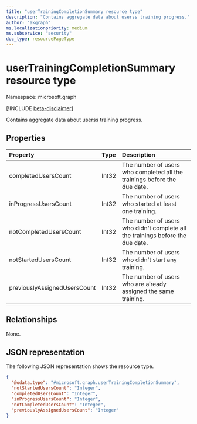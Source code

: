 ```yaml
---
title: "userTrainingCompletionSummary resource type"
description: "Contains aggregate data about userss training progress."
author: "akgraph"
ms.localizationpriority: medium
ms.subservice: "security"
doc_type: resourcePageType
---
```


# userTrainingCompletionSummary resource type

Namespace: microsoft.graph

[!INCLUDE [beta-disclaimer](../../includes/beta-disclaimer.md)]

Contains aggregate data about userss training progress.

## Properties
|Property|Type|Description|
|:---|:---|:---|
|completedUsersCount|Int32|The number of users who completed all the trainings before the due date.|
|inProgressUsersCount|Int32|The number of users who started at least one training.|
|notCompletedUsersCount|Int32|The number of users who didn't complete all the trainings before the due date.|
|notStartedUsersCount|Int32|The number of users who didn't start any training.|
|previouslyAssignedUsersCount|Int32|The number of users who are already assigned the same training.|

## Relationships
None.

## JSON representation
The following JSON representation shows the resource type.
<!-- {
  "blockType": "resource",
  "@odata.type": "microsoft.graph.userTrainingCompletionSummary"
}
-->
``` json
{
  "@odata.type": "#microsoft.graph.userTrainingCompletionSummary",
  "notStartedUsersCount": "Integer",
  "completedUsersCount": "Integer",
  "inProgressUsersCount": "Integer",
  "notCompletedUsersCount": "Integer",
  "previouslyAssignedUsersCount": "Integer"
}
```

